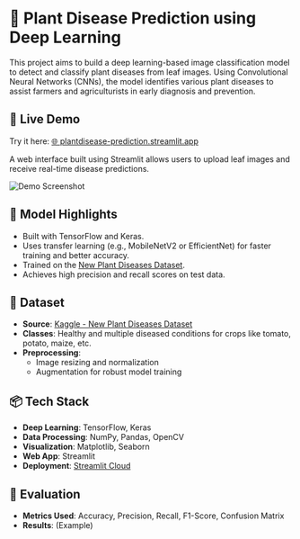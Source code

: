 # 🌿 Plant Disease Prediction using Deep Learning

This project aims to build a deep learning-based image classification model to detect and classify plant diseases from leaf images. Using Convolutional Neural Networks (CNNs), the model identifies various plant diseases to assist farmers and agriculturists in early diagnosis and prevention.

## 🚀 Live Demo

Try it here: [🌐 plantdisease-prediction.streamlit.app](https://plantdisease-prediction.streamlit.app/)

A web interface built using Streamlit allows users to upload leaf images and receive real-time disease predictions.

![Demo Screenshot](https://github.com/user-attachments/assets/fd923e0f-7c16-4dbf-99ef-1017335286ad)

## 🧠 Model Highlights

- Built with TensorFlow and Keras.
- Uses transfer learning (e.g., MobileNetV2 or EfficientNet) for faster training and better accuracy.
- Trained on the [New Plant Diseases Dataset](https://www.kaggle.com/datasets/vipoooool/new-plant-diseases-dataset).
- Achieves high precision and recall scores on test data.

## 📁 Dataset

- **Source**: [Kaggle - New Plant Diseases Dataset](https://www.kaggle.com/datasets/vipoooool/new-plant-diseases-dataset)
- **Classes**: Healthy and multiple diseased conditions for crops like tomato, potato, maize, etc.
- **Preprocessing**: 
  - Image resizing and normalization
  - Augmentation for robust model training

## 📦 Tech Stack

- **Deep Learning**: TensorFlow, Keras
- **Data Processing**: NumPy, Pandas, OpenCV
- **Visualization**: Matplotlib, Seaborn
- **Web App**: Streamlit
- **Deployment**: [Streamlit Cloud](https://plantdisease-prediction.streamlit.app/)

## 🧪 Evaluation

- **Metrics Used**: Accuracy, Precision, Recall, F1-Score, Confusion Matrix
- **Results**: (Example)
